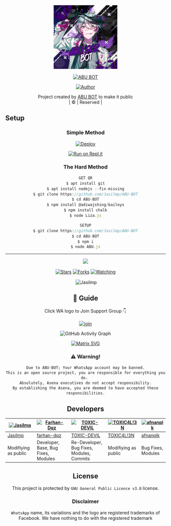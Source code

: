 
<div align="center">
  <img border-radius: 15px src="Abuser.png"width="200" height="200"/>
  <p align="center">
    
    
<a href="#"><img title="ABU BOT" src="https://img.shields.io/badge/ABU BOT-green?colorA=%23ff0000&colorB=%23017e40&style=for-the-badge"></a>
</p>
  <p align="center">
<a href=https://github.com/Jasilmp"><img title="Author" src="https://img.shields.io/badge/Author-(ABU BOT!-ABUBOT?color=blue&style=for-the-badge&logo=whatsapp"></a>
</p>
</div>
<p align="center">
Project created by <a href="https://github.com/Jasilmp">ABU BOT</a> to make it public
    <br>
       | © |
        Reserved |
    <br> 
</p>

## Setup
<div align="center">

  ### Simple Method
  
[![Deploy](https://www.herokucdn.com/deploy/button.svg)](https://heroku.com/deploy?template=https://github.com/Jasilmp/ABU-BOT) 
  
[![Run on Repl.it](https://repl.it/badge/github/quiec/whatsAlfa)](https://replit.com/@Jasilmp/abubot?v=1)
  
### The Hard Method
```js
GET QR
$ apt install git
$ apt install nodejs --fix-missing
$ git clone https://github.com/Jasilmp/ABU-BOT
$ cd ABU-BOT
$ npm install @adiwajshing/baileys
$ npm install chalk
$ node Liza.js
```
      
```js
SETUP
$ git clone https://github.com/Jasilmp/ABU-BOT
$ cd ABU-BOT
$ npm i
$ node ABU.js
```

----

  <p align="center">
  <a href="https://github.com/Jasilmp/ABU-BOT">
    
<a href="https:https://github.com/Jasilmp?tab=followers">
<img src="https://img.shields.io/github/repo-size/Jasilmp/ABU-BOT?color=green&label=Repo%20total%20size&style=plastic">
<p align="center">
<a href="https://github.com/ABU-BOT/followers"
<img title="Followers" src="https://img.shields.io/github/followers/ABU-BOT?color=blue&style=flat-square"></a>
<a href="https://github.com/Jasilmp/ABU-BOT/stargazers/"><img title="Stars" src="https://img.shields.io/github/stars/Jasilmp/ABU-BOT?color=blue&style=flat-square"></a>
<a href="https://github.com/Jasilmp/ABU-BOT/network/members"><img title="Forks" src="https://img.shields.io/github/forks/Jasilmp/ABU-BOT?color=blue&style=flat-square"></a>
<a href="https://github.com/Jasilmp/ABU-BOT/watchers"><img title="Watching" src="https://img.shields.io/github/watchers/Jasilmp/ABU-BOT?label=Watchers&color=blue&style=flat-square"></a>
</p>

<p align="center">
<p>&nbsp;<img align="center" src="https://github-readme-stats.vercel.app/api?username=Jasilmp&show_icons=true&theme=dark&locale=en" alt="Jasilmp" /></p>
    
## 📢 Guide
Click WA logo to Join Support Group 👇
    <br>
<br>
  [![join](https://github.com/Jasilmp/ABU-BOT/blob/master/WhatsAsena.png)](https://chat.whatsapp.com/BRPbS6JHUoCE480MpLLM5z)
  <div align="center">
       
  ![GitHub Activity Graph](https://activity-graph.herokuapp.com/graph?username=chunkindepadayali&bg_color=000000&color=4fff67&line=4fff67&point=ffffff&area=true&hide_border=true)
  </div>
 
  
  [![Matrix SVG](https://raw.githubusercontent.com/rodrigograca31/rodrigograca31/master/matrix.svg)](https://chat.whatsapp.com/BRPbS6JHUoCE480MpLLM5z)
                     
### ⚠️ Warning! 
```
Due to ABU-BOT; Your WhatsApp account may be banned.
This is an open source project, you are responsible for everything you do. 
Absolutely, Asena executives do not accept responsibility.
By establishing the Asena, you are deemed to have accepted these responsibilities.
```

## Developers
  <div align="center">
    
[![Jasilmp](https://github.com/Jasilmp.png?size=100)](https://github.com/Jasilmp) | [![Farhan-Dqz](https://github.com/farhan-dqz.png?size=100)](https://github.com/farhan-dqz) | [![TOXIC-DEVIL](https://github.com/TOXIC-DEVIL.png?size=100)](https://github.com/TOXIC-DEVIL) |  [![TOXIC4L!3N](https://github.com/Alien-alfa.png?size=100)](https://github.com/AI-VIKI) | [![afnanplk](https://github.com/afnanplk.png?size=100)](https://github.com/afnanplk) 
----|----|----|----|----
[Jasilmp](https://github.com/Jasilmp) | [farhan-dqz](https://github.com/farhan-dqz) | [TOXIC-DEVIL](https://github.com/TOXIC-DEVIL) | [TOXIC4L!3N](https://github.com/AI-VIKI) | [afnanplk](https://github.com/afnanplk) 
Modifiying as public | Developer, Base, Bug Fixes, Modules| Re-Developer, Bug Fixes, Modules, Commits |  Modifiying  as   public | Bug Fixes, Modules 
  </div>
    


## License
This project is protected by `GNU General Public Licence v3.0` license.

### Disclaimer
`WhatsApp` name, its variations and the logo are registered trademarks of Facebook. We have nothing to do with the registered trademark

